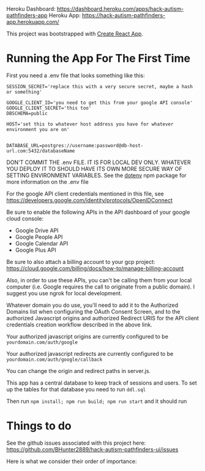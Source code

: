 Heroku Dashboard: https://dashboard.heroku.com/apps/hack-autism-pathfinders-app
Heroku App: https://hack-autism-pathfinders-app.herokuapp.com/

This project was bootstrapped with [Create React App](https://github.com/facebook/create-react-app).

# Running the App For The First Time
First you need a .env file that looks something like this:
```
SESSION_SECRET='replace this with a very secure secret, maybe a hash or something'

GOOGLE_CLIENT_ID='you need to get this from your google API console'
GOOGLE_CLIENT_SECRET='this too'
DBSCHEMA=public

HOST='set this to whatever host address you have for whatever environment you are on'


DATABASE_URL=postgres://username:password@db-host-url.com:5432/databaseName
```
DON'T COMMIT THE .env FILE. IT IS FOR LOCAL DEV ONLY. WHATEVER YOU DEPLOY IT TO SHOULD HAVE ITS OWN MORE SECURE WAY OF SETTING ENVIRONMENT VARIABLES. See the [dotenv](https://www.npmjs.com/package/dotenv) npm package for more information on the .env file

For the google API client credentials mentioned in this file, see https://developers.google.com/identity/protocols/OpenIDConnect

Be sure to enable the following APIs in the API dashboard of your google cloud console:
 - Google Drive API
 - Google People API
 - Google Calendar API
 - Google Plus API
 
Be sure to also attach a billing account to your gcp project: https://cloud.google.com/billing/docs/how-to/manage-billing-account

Also, in order to use these APIs, you can't be calling them from your local computer (i.e. Google requires the call to originate from a public domain). I suggest you use ngrok for local development.

Whatever domain you do use, you'll need to add it to the Authorized Domains list when configuring the OAuth Consent Screen, and to the authorized Javascript origins and authorized Redirect URIS for the API client credentials creation workflow described in the above link.

Your authorized javascript origins are currently configured to be `yourdomain.com/auth/google`

Your authorized javascript redirects are currently configured to be `yourdomain.com/auth/google/callback`

You can change the origin and redirect paths in server.js.

This app has a central database to keep track of sessions and users. To set up the tables for that database you need to run `ddl.sql`

Then run `npm install; npm run build; npm run start` and it should run

# Things to do

See the github issues associated with this project here: https://github.com/BHunter2889/hack-autism-pathfinders-ui/issues

Here is what we consider their order of importance:
